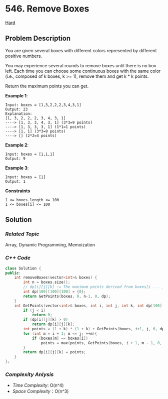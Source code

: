 # 546. Remove Boxes
[Hard](https://leetcode.com/problems/remove-boxes/description/)

## Problem Description

You are given several boxes with different colors represented by different positive numbers.

You may experience several rounds to remove boxes until there is no box left. Each time you can choose some continuous boxes with the same color (i.e., composed of k boxes, k >= 1), remove them and get k * k points.

Return the maximum points you can get.

**Example 1**:
```
Input: boxes = [1,3,2,2,2,3,4,3,1]
Output: 23
Explanation:
[1, 3, 2, 2, 2, 3, 4, 3, 1] 
----> [1, 3, 3, 4, 3, 1] (3*3=9 points) 
----> [1, 3, 3, 3, 1] (1*1=1 points) 
----> [1, 1] (3*3=9 points) 
----> [] (2*2=4 points)
```
**Example 2**:
```
Input: boxes = [1,1,1]
Output: 9
```
**Example 3**:
```
Input: boxes = [1]
Output: 1
```

**Constraints**
```
1 <= boxes.length <= 100
1 <= boxes[i] <= 100
```

## Solution

### _Related Topic_
   Array, Dynamic Programming, Memoization

### _C++ Code_
```cpp
class Solution {
public:
    int removeBoxes(vector<int>& boxes) {
        int n = boxes.size();
        // dp[i][j][k] := The maximum points derived from boxes[i ... j] and there're k boxes eqaul to boxes[i] where its index < i
        int dp[100][100][100] = {0};
        return GetPoints(boxes, 0, n-1, 0, dp);
    }
    int GetPoints(vector<int>& boxes, int i, int j, int k, int dp[100][100][100]) {
        if (j < i)
            return 0;
        if (dp[i][j][k] > 0)
            return dp[i][j][k];
        int points = (1 + k) * (1 + k) + GetPoints(boxes, i+1, j, 0, dp);
        for (int m = i + 1; m <= j; ++m){
            if (boxes[m] == boxes[i])
                points = max(points, GetPoints(boxes, i + 1, m - 1, 0, dp) + GetPoints(boxes, m, j, k + 1, dp));
        }
        return dp[i][j][k] = points;
    }
};
```

### _Complexity Anlysis_
- _Time Complexity_: O(n^4)
- _Space Complexity_：O(n^3)

